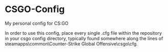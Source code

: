 # CSGO-Config
My personal config for CS:GO

In order to use this config, place every single .cfg file within the 
repository in your csgo config directory, typically found somewhere 
along the lines of steamapps\common\Counter-Strike Global Offensive\csgo\cfg.